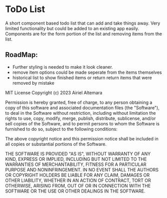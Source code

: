 # ToDo List
A short component based todo list that can add and take things away. Very limited functionality but could be added to an existing app easily. Components are for the form portion of the list and removing items from the list.

## RoadMap:
- Further styling is needed to make it look cleaner.
- remove item options could be made seperate from the items themselves
- historical list to show finished items or return return items that were removed by mistake

MIT License
Copyright (c) 2023 Airiel Altemara

Permission is hereby granted, free of charge, to any person obtaining a copy of this software and associated documentation files (the "Software"), to deal in the Software without restriction, including without limitation the rights to use, copy, modify, merge, publish, distribute, sublicense, and/or sell copies of the Software, and to permit persons to whom the Software is furnished to do so, subject to the following conditions:

The above copyright notice and this permission notice shall be included in all copies or substantial portions of the Software.

THE SOFTWARE IS PROVIDED "AS IS", WITHOUT WARRANTY OF ANY KIND, EXPRESS OR IMPLIED, INCLUDING BUT NOT LIMITED TO THE WARRANTIES OF MERCHANTABILITY, FITNESS FOR A PARTICULAR PURPOSE AND NONINFRINGEMENT. IN NO EVENT SHALL THE AUTHORS OR COPYRIGHT HOLDERS BE LIABLE FOR ANY CLAIM, DAMAGES OR OTHER LIABILITY, WHETHER IN AN ACTION OF CONTRACT, TORT OR OTHERWISE, ARISING FROM, OUT OF OR IN CONNECTION WITH THE SOFTWARE OR THE USE OR OTHER DEALINGS IN THE SOFTWARE.